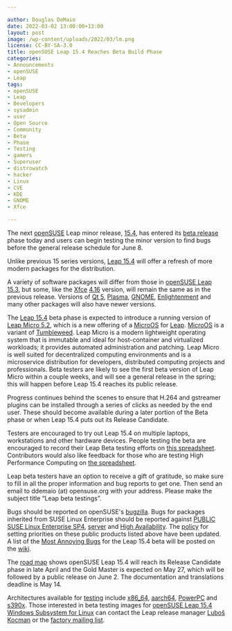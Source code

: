 ```yaml
---

author: Douglas DeMaio
date: 2022-03-02 13:00:00+13:00
layout: post
image: /wp-content/uploads/2022/03/lm.png
license: CC-BY-SA-3.0
title: openSUSE Leap 15.4 Reaches Beta Build Phase 
categories:
- Announcements
- openSUSE
- Leap
tags:
- openSUSE
- Leap
- Developers
- sysadmin
- user
- Open Source
- Community
- Beta
- Phase
- Testing
- gamers
- Superuser
- distrowatch
- hacker
- Linux
- CVE
- KDE
- GNOME
- Xfce

---
```


The next [openSUSE](https://www.opensuse.org/) Leap minor release, [15.4](https://get.opensuse.org/testing/), has entered its [beta release](https://get.opensuse.org/testing/) phase today and users can begin testing the minor version to find bugs before the general release schedule for June 8.

Unlike previous 15 series versions, [Leap 15.4](https://en.opensuse.org/Portal:15.4) will offer a refresh of more modern packages for the distribution. 

A variety of software packages will differ from those in [openSUSE Leap 15.3](https://en.opensuse.org/Portal:15.3), but some, like the [Xfce](https://www.xfce.org) [4.16](https://www.xfce.org/about/news/?post=1608595200) version, will remain the same as in the previous release. Versions of [Qt 5](https://www.qt.io/blog/qt-5.15.2-released), [Plasma](https://community.kde.org/Schedules/Plasma_5), [GNOME](https://help.gnome.org/misc/release-notes/41.0/), [Enlightenment](https://www.enlightenment.org/news/2021-12-26-enlightenment-0.25.0) and many other packages will also have newer versions. 

The [Leap 15.4](https://get.opensuse.org/leap) beta phase is expected to introduce a running version of [Leap Micro 5.2](https://code.opensuse.org/leap/features/roadmap/Micro%205.2), which is a new offering of a [MicroOS](https://microos.opensuse.org/) for [Leap](https://get.opensuse.org/leap). [MicroOS](https://microos.opensuse.org/) is a variant of [Tumbleweed](https://get.opensuse.org/tumbleweed/). Leap Micro is a modern lightweight operating system that is immutable and ideal for host-container and virtualized workloads; it provides automated administration and patching. Leap Micro is well suited for decentralized computing environments and is a microservice distribution for developers, distributed computing projects and professionals. Beta testers are likely to see the first beta version of Leap Micro within a couple weeks, and will see a general release in the spring; this will happen before Leap 15.4 reaches its public release.

Progress continues behind the scenes to ensure that H.264 and gstreamer plugins can be installed through a series of clicks as needed by the end user. These should become available during a later portion of the Beta phase or when Leap 15.4 puts out its Release Candidate.

Testers are encouraged to try out Leap 15.4 on multiple laptops, workstations and other hardware devices. People testing the beta are encouraged to record their Leap Beta testing efforts on [this spreadsheet](https://docs.google.com/spreadsheets/d/1AGKijKpKiJCB616-bHVoNQuhWHpQLHPWCb3m1p6gXPc/edit?usp=sharing). Contributors would also like feedback for those who are testing High Performance Computing on [the spreadsheet](https://docs.google.com/spreadsheets/d/1AGKijKpKiJCB616-bHVoNQuhWHpQLHPWCb3m1p6gXPc/edit?usp=sharing).

Leap beta testers have an option to receive a gift of gratitude, so make sure to fill in all the proper information and bug reports to get one. Then send an email to ddemaio (at) opensuse.org with your address. Please make the subject title “Leap beta testings”.

Bugs should be reported on openSUSE's [bugzilla](http://bugzilla.opensuse.org). Bugs for packages inherited from SUSE Linux Enterprise should be reported against [PUBLIC SUSE Linux Enterprise SP4](https://en.opensuse.org/openSUSE:Submitting_bug_reports#Accessing_Bugzilla), [server](https://bugzilla.suse.com/enter_bug.cgi?classification=SUSE%20Linux%20Enterprise%20Server) and [High Availability](https://bugzilla.suse.com/enter_bug.cgi?classification=SUSE%20Linux%20Enterprise%20High%20Availability%20Extension). The [policy](https://en.opensuse.org/openSUSE:Bug_definitions#Setting_and_Changing_Priorities_and_Severities) for setting priorities on these public products listed above have been updated. A list of the [Most Annoying Bugs](https://en.opensuse.org/openSUSE:Most_annoying_bugs_15.4) for the Leap 15.4 beta will be posted on the [wiki](https://en.opensuse.org/openSUSE:Most_annoying_bugs_15.4).

The [road map](https://en.opensuse.org/openSUSE:Roadmap) shows openSUSE Leap 15.4 will reach its Release Candidate phase in late April and the Gold Master is expected on May 27, which will be followed by a public release on June 2. The documentation and translations deadline is May 14.

Architectures available for [testing](https://get.opensuse.org/testing/) include [x86_64](https://en.wikipedia.org/wiki/X86-64), [aarch64](https://en.wikipedia.org/wiki/AArch64), [PowerPC](https://en.wikipedia.org/wiki/PowerPC) and [s390x](https://en.wikipedia.org/wiki/Linux_on_IBM_Z). Those interested in beta testing images for [openSUSE Leap 15.4 Windows Subsystem for Linux](https://en.opensuse.org/openSUSE:WSL.) can contact the Leap release manager [Luboš Kocman](https://github.com/lkocman) or the [factory mailing list](https://lists.opensuse.org/archives/list/factory@lists.opensuse.org/).

<meta name="openSUSE, Leap, Developers, sysadmin, user, Open Source, beta, testing, distrowatch, hacker, Linux, Kernel, kde, gnome, xfce" content="HTML,CSS,XML,JavaScript">
